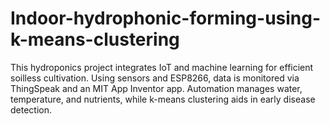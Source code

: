 # Indoor-hydrophonic-forming-using-k-means-clustering
This hydroponics project integrates IoT and machine learning for efficient soilless cultivation. Using sensors and ESP8266, data is monitored via ThingSpeak and an MIT App Inventor app. Automation manages water, temperature, and nutrients, while k-means clustering aids in early disease detection.
